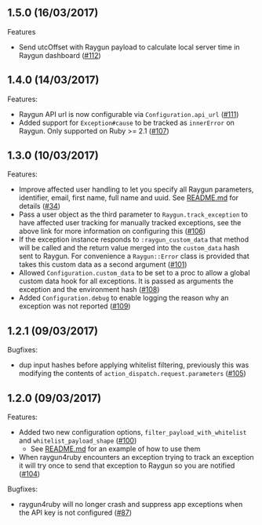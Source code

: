 ## 1.5.0 (16/03/2017)

Features
  - Send utcOffset with Raygun payload to calculate local server time in Raygun dashboard ([#112](https://github.com/MindscapeHQ/raygun4ruby/pull/112))

## 1.4.0 (14/03/2017)

Features:
  - Raygun API url is now configurable via `Configuration.api_url` ([#111](https://github.com/MindscapeHQ/raygun4ruby/pull/111))
  - Added support for `Exception#cause` to be tracked as `innerError` on Raygun. Only supported on Ruby >= 2.1 ([#107](https://github.com/MindscapeHQ/raygun4ruby/pull/107))

## 1.3.0 (10/03/2017)

Features:
  - Improve affected user handling to let you specify all Raygun parameters, identifier, email, first name, full name and uuid. See [README.md](https://github.com/MindscapeHQ/raygun4ruby#affected-user-tracking) for details ([#34](https://github.com/MindscapeHQ/raygun4ruby/pull/34))
  - Pass a user object as the third parameter to `Raygun.track_exception` to have affected user tracking for manually tracked exceptions, see the above link for more information on configuring this ([#106](https://github.com/MindscapeHQ/raygun4ruby/pull/106))
  - If the exception instance responds to `:raygun_custom_data` that method will be called and the return value merged into the `custom_data` hash sent to Raygun. For convenience a `Raygun::Error` class is provided that takes this custom data as a second argument ([#101](https://github.com/MindscapeHQ/raygun4ruby/pull/101))
  - Allowed `Configuration.custom_data` to be set to a proc to allow a global custom data hook for all exceptions. It is passed as arguments the exception and the environment hash ([#108](https://github.com/MindscapeHQ/raygun4ruby/pull/108))
  - Added `Configuration.debug` to enable logging the reason why an exception was not reported ([#109](https://github.com/MindscapeHQ/raygun4ruby/pull/109))

## 1.2.1 (09/03/2017)

Bugfixes:
  - dup input hashes before applying whitelist filtering, previously this was modifying the contents of `action_dispatch.request.parameters` ([#105](https://github.com/MindscapeHQ/raygun4ruby/pull/105))

## 1.2.0 (09/03/2017)

Features:
  - Added two new configuration options, `filter_payload_with_whitelist` and `whitelist_payload_shape` ([#100](https://github.com/MindscapeHQ/raygun4ruby/pull/100))
    - See [README.md](https://github.com/MindscapeHQ/raygun4ruby#filtering-the-payload-by-whitelist) for an example of how to use them
  - When raygun4ruby encounters an exception trying to track an exception it will try once to send that exception to Raygun so you are notified ([#104](https://github.com/MindscapeHQ/raygun4ruby/pull/104))

Bugfixes:
  - raygun4ruby will no longer crash and suppress app exceptions when the API key is not configured ([#87](https://github.com/MindscapeHQ/raygun4ruby/pull/87))
